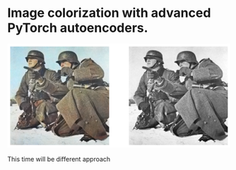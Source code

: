# Image colorization with advanced PyTorch autoencoders.

![title.png](content%20/title.png)

This time will be different approach 
